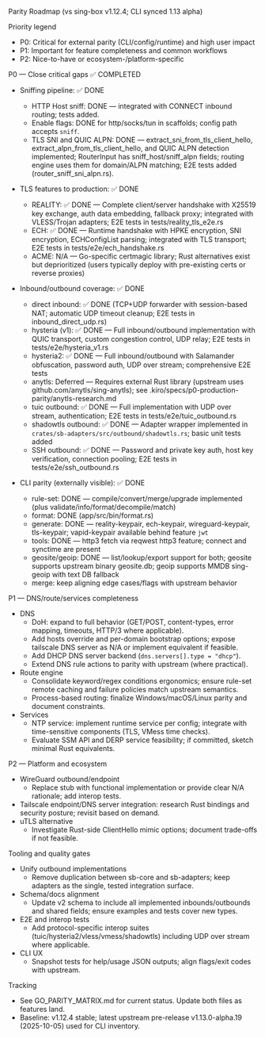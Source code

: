Parity Roadmap (vs sing-box v1.12.4; CLI synced 1.13 alpha)

Priority legend
- P0: Critical for external parity (CLI/config/runtime) and high user impact
- P1: Important for feature completeness and common workflows
- P2: Nice-to-have or ecosystem-/platform-specific

P0 — Close critical gaps ✅ COMPLETED
- Sniffing pipeline: ✅ DONE
  - HTTP Host sniff: DONE — integrated with CONNECT inbound routing; tests added.
  - Enable flags: DONE for http/socks/tun in scaffolds; config path accepts `sniff`.
  - TLS SNI and QUIC ALPN: DONE — extract_sni_from_tls_client_hello, extract_alpn_from_tls_client_hello, and QUIC ALPN detection implemented; RouterInput has sniff_host/sniff_alpn fields; routing engine uses them for domain/ALPN matching; E2E tests added (router_sniff_sni_alpn.rs).
  
- TLS features to production: ✅ DONE
  - REALITY: ✅ DONE — Complete client/server handshake with X25519 key exchange, auth data embedding, fallback proxy; integrated with VLESS/Trojan adapters; E2E tests in tests/reality_tls_e2e.rs
  - ECH: ✅ DONE — Runtime handshake with HPKE encryption, SNI encryption, ECHConfigList parsing; integrated with TLS transport; E2E tests in tests/e2e/ech_handshake.rs
  - ACME: N/A — Go-specific certmagic library; Rust alternatives exist but deprioritized (users typically deploy with pre-existing certs or reverse proxies)
  
- Inbound/outbound coverage: ✅ DONE
  - direct inbound: ✅ DONE (TCP+UDP forwarder with session-based NAT; automatic UDP timeout cleanup; E2E tests in inbound_direct_udp.rs)
  - hysteria (v1): ✅ DONE — Full inbound/outbound implementation with QUIC transport, custom congestion control, UDP relay; E2E tests in tests/e2e/hysteria_v1.rs
  - hysteria2: ✅ DONE — Full inbound/outbound with Salamander obfuscation, password auth, UDP over stream; comprehensive E2E tests
  - anytls: Deferred — Requires external Rust library (upstream uses github.com/anytls/sing-anytls); see .kiro/specs/p0-production-parity/anytls-research.md
  - tuic outbound: ✅ DONE — Full implementation with UDP over stream, authentication; E2E tests in tests/e2e/tuic_outbound.rs
  - shadowtls outbound: ✅ DONE — Adapter wrapper implemented in `crates/sb-adapters/src/outbound/shadowtls.rs`; basic unit tests added
  - SSH outbound: ✅ DONE — Password and private key auth, host key verification, connection pooling; E2E tests in tests/e2e/ssh_outbound.rs
  
- CLI parity (externally visible): ✅ DONE
  - rule-set: DONE — compile/convert/merge/upgrade implemented (plus validate/info/format/decompile/match)
  - format: DONE (app/src/bin/format.rs)
  - generate: DONE — reality-keypair, ech-keypair, wireguard-keypair, tls-keypair; vapid-keypair available behind feature `jwt`
  - tools: DONE — http3 fetch via reqwest http3 feature; connect and synctime are present
  - geosite/geoip: DONE — list/lookup/export support for both; geosite supports upstream binary geosite.db; geoip supports MMDB sing-geoip with text DB fallback
  - merge: keep aligning edge cases/flags with upstream behavior

P1 — DNS/route/services completeness
- DNS
  - DoH: expand to full behavior (GET/POST, content-types, error mapping, timeouts, HTTP/3 where applicable).
  - Add hosts override and per-domain bootstrap options; expose tailscale DNS server as N/A or implement equivalent if feasible.
  - Add DHCP DNS server backend (`dns.servers[].type = "dhcp"`).
  - Extend DNS rule actions to parity with upstream (where practical).
- Route engine
  - Consolidate keyword/regex conditions ergonomics; ensure rule-set remote caching and failure policies match upstream semantics.
  - Process-based routing: finalize Windows/macOS/Linux parity and document constraints.
- Services
  - NTP service: implement runtime service per config; integrate with time-sensitive components (TLS, VMess time checks).
  - Evaluate SSM API and DERP service feasibility; if committed, sketch minimal Rust equivalents.

P2 — Platform and ecosystem
- WireGuard outbound/endpoint
  - Replace stub with functional implementation or provide clear N/A rationale; add interop tests.
- Tailscale endpoint/DNS server integration: research Rust bindings and security posture; revisit based on demand.
- uTLS alternative
  - Investigate Rust-side ClientHello mimic options; document trade-offs if not feasible.

Tooling and quality gates
- Unify outbound implementations
  - Remove duplication between sb-core and sb-adapters; keep adapters as the single, tested integration surface.
- Schema/docs alignment
  - Update v2 schema to include all implemented inbounds/outbounds and shared fields; ensure examples and tests cover new types.
- E2E and interop tests
  - Add protocol-specific interop suites (tuic/hysteria2/vless/vmess/shadowtls) including UDP over stream where applicable.
- CLI UX
  - Snapshot tests for help/usage JSON outputs; align flags/exit codes with upstream.

Tracking
- See GO_PARITY_MATRIX.md for current status. Update both files as features land.
- Baseline: v1.12.4 stable; latest upstream pre-release v1.13.0-alpha.19 (2025-10-05) used for CLI inventory.
